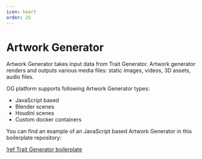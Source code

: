 ```yaml
---
icon: heart
order: 25
---
```


# Artwork Generator

Artwork Generator takes input data from Trait Generator. Artwork generator renders and outputs various media files: static images, videos, 3D assets, audio files.

OG platform supports following Artwork Generator types:

- JavaScript based
- Blender scenes
- Houdini scenes
- Custom docker containers


You can find an example of an JavaScript based Artwork Generator in this boilerplate repository:

[!ref Trait Generator boilerplate](https://github.com/snarkdotart/og-artwork-scene-boilerplate)

